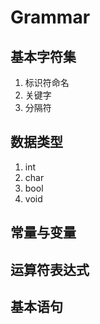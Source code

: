 # Grammar

## 基本字符集

1.   标识符命名
2.   关键字
3.   分隔符

## 数据类型

1.   int
2.   char
3.   bool
4.   void

## 常量与变量

## 运算符表达式

## 基本语句





